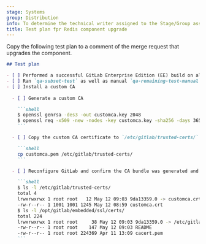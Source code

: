 ```yaml
---
stage: Systems
group: Distribution
info: To determine the technical writer assigned to the Stage/Group associated with this page, see https://handbook.gitlab.com/handbook/product/ux/technical-writing/#assignments
title: Test plan fpr Redis component upgrade
---
```


Copy the following test plan to a comment of the merge request that upgrades the component.

````markdown
## Test plan

- [ ] Performed a successful GitLab Enterprise Edition (EE) build on all supported platforms (include `build-package-on-all-os` job).
- [ ] Ran `qa-subset-test` as well as manual `qa-remaining-test-manual` CI/CD test job for both GitLab Enterprise Edition and GitLab Community Edition.
- [ ] Install a custom CA 
  
  - [ ] Generate a custom CA

    ```shell
    $ openssl genrsa -des3 -out customca.key 2048
    $ openssl req -x509 -new -nodes -key customca.key -sha256 -days 365 -out customca.crt
    ```

  - [ ] Copy the custom CA certificate to `/etc/gitlab/trusted-certs/`

    ```shell
    cp customca.pem /etc/gitlab/trusted-certs/
    ```

  - [ ] Reconfigure GitLab and confirm the CA bundle was generated and symlinked

    ```shell
    $ ls -l /etc/gitlab/trusted-certs/
    total 4
    lrwxrwxrwx 1 root root   12 May 12 09:03 9da13359.0 -> customca.crt
    -rw-r--r-- 1 1001 1001 1245 May 12 08:59 customca.crt
    $ ls -l /opt/gitlab/embedded/ssl/certs/
    total 224
    lrwxrwxrwx 1 root root     38 May 12 09:03 9da13359.0 -> /etc/gitlab/trusted-certs/customca.crt
    -rw-r--r-- 1 root root    147 May 12 09:03 README
    -rw-r--r-- 1 root root 224369 Apr 11 13:09 cacert.pem
    ```
````
